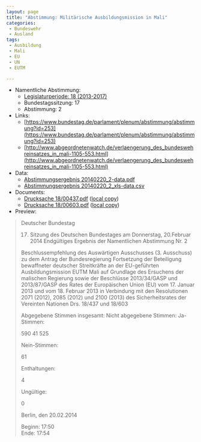 ```yaml
---
layout: page
title: "Abstimmung: Militärische Ausbildungsmission in Mali"
categories:
 - Bundeswehr
 - Ausland
tags:
 - Ausbildung
 - Mali
 - EU
 - UN
 - EUTM

---
```


* Namentliche Abstimmung:
    * [Legislaturperiode: 18 (2013-2017)](https://de.wikipedia.org/wiki/18._Deutscher_Bundestag)
    * Bundestagssitzung: 17
    * Abstimmung: 2
* Links: 
    * [https://www.bundestag.de/parlament/plenum/abstimmung/abstimmung?id=253](https://www.bundestag.de/parlament/plenum/abstimmung/abstimmung?id=253)
    * [http://www.abgeordnetenwatch.de/verlaengerung_des_bundeswehreinsatzes_in_mali-1105-553.html](http://www.abgeordnetenwatch.de/verlaengerung_des_bundeswehreinsatzes_in_mali-1105-553.html)
* Data: 
    * [Abstimmungsergebnis 20140220_2-data.pdf](/res/abstimmungsliste/20140220_2-data.pdf)
    * [Abstimmungsergebnis 20140220_2_xls-data.csv](/res/abstimmungsliste/analyses/20140220_2_xls-data.csv)
* Documents: 
    * [Drucksache 18/00437.pdf](http://dip21.bundestag.de/dip21/btd/18/004/1800437.pdf) ([local copy](/res/abstimmungsdaten/018-017-02/1800437.pdf))
    * [Drucksache 18/00603.pdf](http://dip21.bundestag.de/dip21/btd/18/006/1800603.pdf) ([local copy](/res/abstimmungsdaten/018-017-02/1800603.pdf))
* Preview: 
> Deutscher Bundestag
> 
> 17. Sitzung des Deutschen Bundestages
> am Donnerstag, 20.Februar 2014
> Endgültiges Ergebnis der Namentlichen Abstimmung Nr. 2
> 
> Beschlussempfehlung des Auswärtigen Ausschusses (3. Ausschuss) zu dem Antrag der
> Bundesregierung
> Fortsetzung der Beteiligung bewaffneter deutscher Streitkräfte an der EU-geführten
> Ausbildungsmission EUTM Mali auf Grundlage des Ersuchens der malischen Regierung
> sowie der Beschlüsse 2013/34/GASP und 2013/87/GASP des Rates der Europäischen
> Union (EU) vom 17. Januar 2013 und vom 18. Februar 2013 in Verbindung mit den
> Resolutionen 2071 (2012), 2085 (2012) und 2100 (2013) des Sicherheitsrates der Vereinten
> Nationen
> Drs. 18/437 und 18/603
> 
> Abgegebene Stimmen insgesamt:
> Nicht abgegebene Stimmen:
> Ja-Stimmen:
> 
> 590
> 41
> 525
> 
> Nein-Stimmen:
> 
> 61
> 
> Enthaltungen:
> 
> 4
> 
> Ungültige:
> 
> 0
> 
> Berlin, den 20.02.2014
> 
> Beginn: 17:50  
> Ende: 17:54
